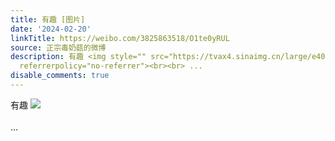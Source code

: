 ```yaml
---
title: 有趣 [图片]
date: '2024-02-20'
linkTitle: https://weibo.com/3825863518/O1te0yRUL
source: 正宗毒奶菇的微博
description: 有趣 <img style="" src="https://tvax4.sinaimg.cn/large/e40a0b5ely1hmzxx76uawj23402c0hdu.jpg"
  referrerpolicy="no-referrer"><br><br> ...
disable_comments: true
---
```

有趣 <img style="" src="https://tvax4.sinaimg.cn/large/e40a0b5ely1hmzxx76uawj23402c0hdu.jpg" referrerpolicy="no-referrer"><br><br> ...